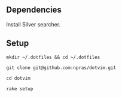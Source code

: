 ## Dependencies

Install Silver searcher.


## Setup

`mkdir ~/.dotfiles && cd ~/.dotfiles`

`git clone git@github.com:npras/dotvim.git`

`cd dotvim`

`rake setup`
